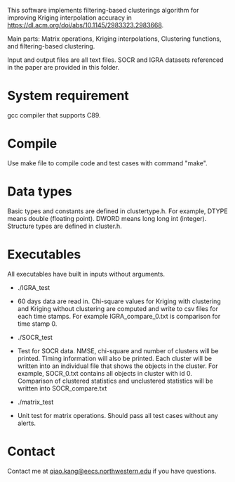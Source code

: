 This software implements filtering-based clusterings algorithm for improving Kriging interpolation accuracy in https://dl.acm.org/doi/abs/10.1145/2983323.2983668.

Main parts: Matrix operations, Kriging interpolations, Clustering functions, and filtering-based clustering.

Input and output files are all text files. SOCR and IGRA datasets referenced in the paper are provided in this folder.

# System requirement

gcc compiler that supports C89.

# Compile

Use make file to compile code and test cases with command "make".


# Data types

Basic types and constants are defined in clustertype.h. For example, DTYPE means double (floating point). DWORD means long long int (integer).
Structure types are defined in cluster.h.

# Executables

All executables have built in inputs without arguments.

- ./IGRA_test	
 * 60 days data are read in. Chi-square values for Kriging with clustering and Kriging without clustering are computed and write to csv files for each time stamps. For example IGRA_compare_0.txt is comparison for time stamp 0.

- ./SOCR_test
 * Test for SOCR data. NMSE, chi-square and number of clusters will be printed. Timing information will also be printed. Each cluster will be written into an individual file that shows the objects in the cluster. For example, SOCR_0.txt contains all objects in cluster with id 0. Comparison of clustered statistics and unclustered statistics will be written into SOCR_compare.txt

- ./matrix_test
 * Unit test for matrix operations. Should pass all test cases without any alerts.

# Contact

Contact me at qiao.kang@eecs.northwestern.edu if you have questions.
